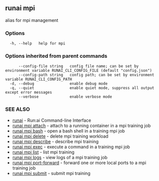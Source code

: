 ## runai mpi

alias for mpi management

### Options

```
  -h, --help   help for mpi
```

### Options inherited from parent commands

```
      --config-file string   config file name; can be set by environment variable RUNAI_CLI_CONFIG_FILE (default "config.json")
      --config-path string   config path; can be set by environment variable RUNAI_CLI_CONFIG_PATH
  -d, --debug                enable debug mode
  -q, --quiet                enable quiet mode, suppress all output except error messages
      --verbose              enable verbose mode
```

### SEE ALSO

* [runai](runai.md)	 - Run:ai Command-line Interface
* [runai mpi attach](runai_mpi_attach.md)	 - attach to a running container in a mpi training job
* [runai mpi bash](runai_mpi_bash.md)	 - open a bash shell in a training mpi job
* [runai mpi delete](runai_mpi_delete.md)	 - delete mpi training workload
* [runai mpi describe](runai_mpi_describe.md)	 - describe mpi training
* [runai mpi exec](runai_mpi_exec.md)	 - execute a command in a training mpi job
* [runai mpi list](runai_mpi_list.md)	 - list mpi training
* [runai mpi logs](runai_mpi_logs.md)	 - view logs of a mpi training job
* [runai mpi port-forward](runai_mpi_port-forward.md)	 - forward one or more local ports to a mpi training job
* [runai mpi submit](runai_mpi_submit.md)	 - submit mpi training

